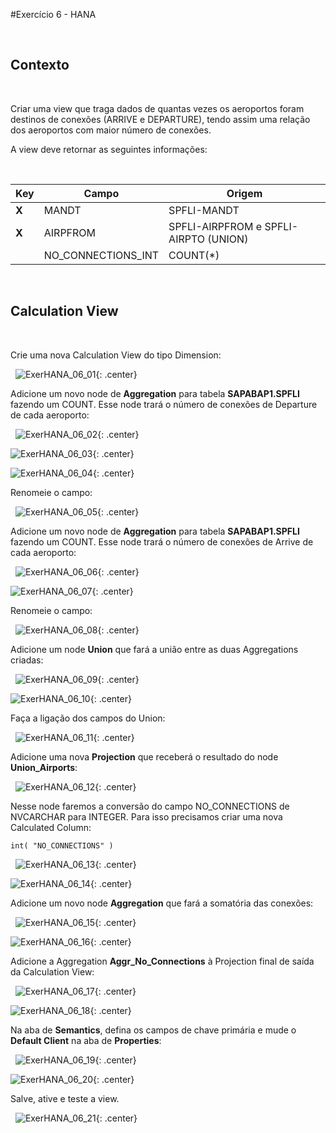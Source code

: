 #Exercício 6 - HANA

&nbsp;
## Contexto
&nbsp;

Criar uma view que traga dados de quantas vezes os aeroportos foram destinos de conexões (ARRIVE e DEPARTURE), tendo assim uma relação dos aeroportos com maior número de conexões.

A view deve retornar as seguintes informações: 

&nbsp;

| Key | Campo | Origem |
| --- | ----- | ------ |
| **X** | MANDT | SPFLI-MANDT |
| **X** | AIRPFROM | SPFLI-AIRPFROM e SPFLI-AIRPTO (UNION) |
| | NO_CONNECTIONS_INT | COUNT(*) |


&nbsp;
## Calculation View
&nbsp;

Crie uma nova Calculation View do tipo Dimension:

&nbsp;
![ExerHANA_06_01](../img/Exer_6/ExerHANA_06_01.jpg){: .center}
&nbsp;

Adicione um novo node de **Aggregation** para tabela **SAPABAP1.SPFLI** fazendo um COUNT. Esse node trará o número de conexões de Departure de cada aeroporto:

&nbsp;
![ExerHANA_06_02](../img/Exer_6/ExerHANA_06_02.jpg){: .center}

![ExerHANA_06_03](../img/Exer_6/ExerHANA_06_03.jpg){: .center}

![ExerHANA_06_04](../img/Exer_6/ExerHANA_06_04.jpg){: .center}
&nbsp;

Renomeie o campo:

&nbsp;
![ExerHANA_06_05](../img/Exer_6/ExerHANA_06_05.jpg){: .center}
&nbsp;

Adicione um novo node de **Aggregation** para tabela **SAPABAP1.SPFLI** fazendo um COUNT. Esse node trará o número de conexões de Arrive de cada aeroporto:

&nbsp;
![ExerHANA_06_06](../img/Exer_6/ExerHANA_06_06.jpg){: .center}

![ExerHANA_06_07](../img/Exer_6/ExerHANA_06_07.jpg){: .center}
&nbsp;

Renomeie o campo:

&nbsp;
![ExerHANA_06_08](../img/Exer_6/ExerHANA_06_08.jpg){: .center}
&nbsp;

Adicione um node **Union** que fará a união entre as duas Aggregations criadas:

&nbsp;
![ExerHANA_06_09](../img/Exer_6/ExerHANA_06_09.jpg){: .center}

![ExerHANA_06_10](../img/Exer_6/ExerHANA_06_10.jpg){: .center}
&nbsp;

Faça a ligação dos campos do Union:

&nbsp;
![ExerHANA_06_11](../img/Exer_6/ExerHANA_06_11.jpg){: .center}
&nbsp;

Adicione uma nova **Projection** que receberá o resultado do node **Union_Airports**:

&nbsp;
![ExerHANA_06_12](../img/Exer_6/ExerHANA_06_12.jpg){: .center}
&nbsp;

Nesse node faremos a conversão do campo NO_CONNECTIONS de NVCARCHAR para INTEGER. Para isso precisamos criar uma nova Calculated Column:

```
int( "NO_CONNECTIONS" )
```
&nbsp;
![ExerHANA_06_13](../img/Exer_6/ExerHANA_06_13.jpg){: .center}

![ExerHANA_06_14](../img/Exer_6/ExerHANA_06_14.jpg){: .center}
&nbsp;

Adicione um novo node **Aggregation** que fará a somatória das conexões:

&nbsp;
![ExerHANA_06_15](../img/Exer_6/ExerHANA_06_15.jpg){: .center}

![ExerHANA_06_16](../img/Exer_6/ExerHANA_06_16.jpg){: .center}
&nbsp;

Adicione a Aggregation **Aggr_No_Connections** à Projection final de saída da Calculation View: 

&nbsp;
![ExerHANA_06_17](../img/Exer_6/ExerHANA_06_17.jpg){: .center}

![ExerHANA_06_18](../img/Exer_6/ExerHANA_06_18.jpg){: .center}
&nbsp;

Na aba de **Semantics**, defina os campos de chave primária e mude o **Default Client** na aba de **Properties**:

&nbsp;
![ExerHANA_06_19](../img/Exer_6/ExerHANA_06_19.jpg){: .center}

![ExerHANA_06_20](../img/Exer_6/ExerHANA_06_20.jpg){: .center}
&nbsp;

Salve, ative e teste a view.

&nbsp;
![ExerHANA_06_21](../img/Exer_6/ExerHANA_06_21.jpg){: .center}
&nbsp;